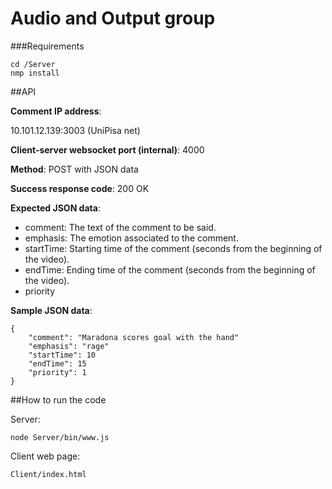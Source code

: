 # Audio and Output group
###Requirements
```
cd /Server
nmp install
```

##API

**Comment IP address**:

10.101.12.139:3003 (UniPisa net)

**Client-server websocket port (internal)**: 4000

**Method**:
POST with JSON data

**Success response code**:
200 OK

**Expected JSON data**:
 - comment: The text of the comment to be said.
 - emphasis: The emotion associated to the comment.
 - startTime: Starting time of the comment (seconds from the beginning of the video).
 - endTime: Ending time of the comment (seconds from the beginning of the video).
 - priority

**Sample JSON data**:
```
{
    "comment": "Maradona scores goal with the hand"
    "emphasis": "rage"
    "startTime": 10
    "endTime": 15
    "priority": 1 
}
```

##How to run the code

Server:
```
node Server/bin/www.js
```
Client web page:

```
Client/index.html
```